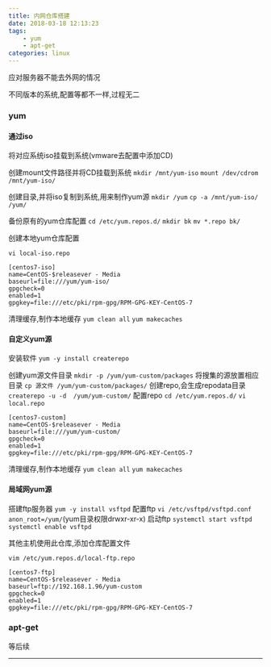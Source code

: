 ```yaml
---
title: 内网仓库搭建
date: 2018-03-18 12:13:23
tags: 
    - yum
    - apt-get
categories: linux
---
```


应对服务器不能去外网的情况
<!--more-->

不同版本的系统,配置等都不一样,过程无二

### yum

#### 通过iso
将对应系统iso挂载到系统(vmware去配置中添加CD)

创建mount文件路径并将CD挂载到系统
`mkdir /mnt/yum-iso`
`mount /dev/cdrom /mnt/yum-iso/`

创建目录,并将iso复制到系统,用来制作yum源
`mkdir /yum` `cp -a /mnt/yum-iso/ /yum/`

备份原有的yum仓库配置
`cd /etc/yum.repos.d/` 
`mkdir bk` 
`mv *.repo bk/`

创建本地yum仓库配置

`vi local-iso.repo`
```
[centos7-iso]
name=CentOS-$releasever - Media
baseurl=file:///yum/yum-iso/
gpgcheck=0
enabled=1
gpgkey=file:///etc/pki/rpm-gpg/RPM-GPG-KEY-CentOS-7
```

清理缓存,制作本地缓存
`yum clean all`
`yum makecaches`


#### 自定义yum源
安装软件
`yum -y install createrepo`

创建yum源文件目录
`mkdir -p /yum/yum-custom/packages`
将搜集的源放置相应目录
`cp 源文件 /yum/yum-custom/packages/`
创建repo,会生成repodata目录
`createrepo -u -d  /yum/yum-custom/`
配置repo
`cd /etc/yum.repos.d/`
`vi local.repo`
```
[centos7-custom]
name=CentOS-$releasever - Media
baseurl=file:///yum/yum-custom/
gpgcheck=0
enabled=1
gpgkey=file:///etc/pki/rpm-gpg/RPM-GPG-KEY-CentOS-7
```
清理缓存,制作本地缓存
`yum clean all`
`yum makecaches`

#### 局域网yum源

搭建ftp服务器
`yum -y install vsftpd`
配置ftp
`vi /etc/vsftpd/vsftpd.conf` `anon_root=/yum/`(yum目录权限drwxr-xr-x)
启动ftp
`systemctl start vsftpd` `systemctl enable vsftpd`

其他主机使用此仓库,添加仓库配置文件

`vim /etc/yum.repos.d/local-ftp.repo`

```
[centos7-ftp]
name=CentOS-$releasever - Media
baseurl=ftp://192.168.1.96/yum-custom
gpgcheck=0
enabled=1
gpgkey=file:///etc/pki/rpm-gpg/RPM-GPG-KEY-CentOS-7
```

### apt-get
等后续

----